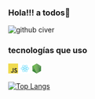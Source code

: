 ### Hola!!! a todos👋

![github civer](https://user-images.githubusercontent.com/91083049/215176387-92bcfc1b-18c4-4eee-be7b-22589e477ee6.png)


### tecnologías que uso
<code><img height="20" alt="javascript" src="https://raw.githubusercontent.com/github/explore/80688e429a7d4ef2fca1e82350fe8e3517d3494d/topics/javascript/javascript.png"></code>
<code><img height="20" alt="react" src="https://raw.githubusercontent.com/github/explore/80688e429a7d4ef2fca1e82350fe8e3517d3494d/topics/react/react.png"></code>
<code><img height="20" alt="nodejs" src="https://raw.githubusercontent.com/github/explore/80688e429a7d4ef2fca1e82350fe8e3517d3494d/topics/nodejs/nodejs.png"></code>    



[![Top Langs](https://github-readme-stats.vercel.app/api/top-langs/?username=juanPa-Portugal&layout=compact)](https://github.com/anuraghazra/github-readme-stats)
<!--

<!--
 <p align=right>
  <img width= "650" src=https://user-images.githubusercontent.com/91083049/215176387-92bcfc1b-18c4-4eee-be7b-22589e477ee6.png>
  </p>
  -->
